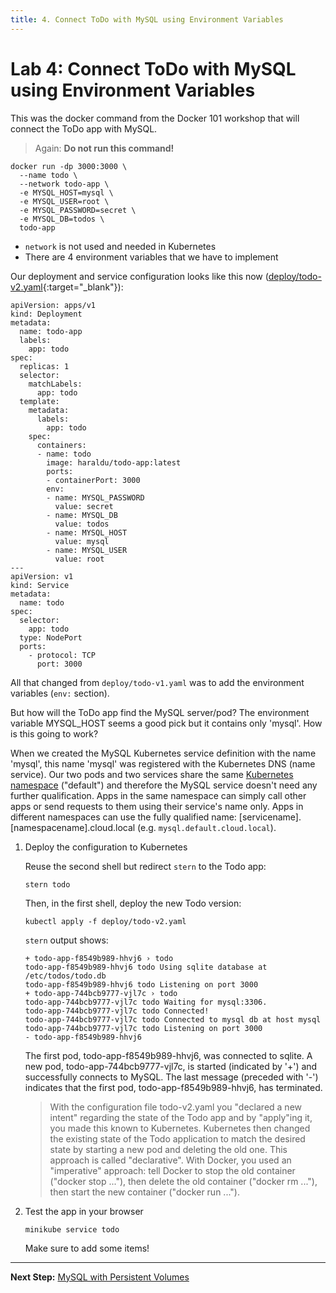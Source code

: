 ```yaml
---
title: 4. Connect ToDo with MySQL using Environment Variables
---
```


# Lab 4: Connect ToDo with MySQL using Environment Variables


This was the docker command from the Docker 101 workshop that will connect the ToDo app with MySQL.

> Again: **Do not run this command!**

```
docker run -dp 3000:3000 \
  --name todo \
  --network todo-app \
  -e MYSQL_HOST=mysql \
  -e MYSQL_USER=root \
  -e MYSQL_PASSWORD=secret \
  -e MYSQL_DB=todos \
  todo-app
```

* `network` is not used and needed in Kubernetes
* There are 4 environment variables that we have to implement

Our deployment and service configuration looks like this now ([deploy/todo-v2.yaml](../deploy/todo-v2.yaml){:target="_blank"}):

```
apiVersion: apps/v1
kind: Deployment
metadata:
  name: todo-app
  labels:
    app: todo
spec:
  replicas: 1
  selector:
    matchLabels:
      app: todo
  template:
    metadata:
      labels:
        app: todo
    spec:
      containers:
      - name: todo
        image: haraldu/todo-app:latest
        ports:
        - containerPort: 3000
        env:
        - name: MYSQL_PASSWORD
          value: secret
        - name: MYSQL_DB
          value: todos
        - name: MYSQL_HOST
          value: mysql
        - name: MYSQL_USER
          value: root
---
apiVersion: v1
kind: Service
metadata:
  name: todo
spec:
  selector:
    app: todo
  type: NodePort
  ports:
    - protocol: TCP
      port: 3000
```

All that changed from `deploy/todo-v1.yaml` was to add the environment variables (`env:` section).

But how will the ToDo app find the MySQL server/pod? The environment variable MYSQL_HOST seems a good pick but it contains only 'mysql'. How is this going to work?

When we created the MySQL Kubernetes service definition with the name 'mysql', this name 'mysql' was registered with the Kubernetes DNS (name service). Our two pods and two services share the same [Kubernetes namespace](https://kubernetes.io/docs/concepts/overview/working-with-objects/namespaces/) ("default") and therefore the MySQL service doesn't need any further qualification. Apps in the same namespace can simply call other apps or send requests to them using their service's name only. Apps in different namespaces can use the fully qualified name: [servicename].[namespacename].cloud.local (e.g. `mysql.default.cloud.local`). 

1. Deploy the configuration to Kubernetes

    Reuse the second shell but redirect `stern` to the Todo app:

    ```
    stern todo
    ```

    Then, in the first shell, deploy the new Todo version:

    ```
    kubectl apply -f deploy/todo-v2.yaml
    ```

    `stern` output shows:

    ```
    + todo-app-f8549b989-hhvj6 › todo
    todo-app-f8549b989-hhvj6 todo Using sqlite database at /etc/todos/todo.db
    todo-app-f8549b989-hhvj6 todo Listening on port 3000
    + todo-app-744bcb9777-vjl7c › todo
    todo-app-744bcb9777-vjl7c todo Waiting for mysql:3306.
    todo-app-744bcb9777-vjl7c todo Connected!
    todo-app-744bcb9777-vjl7c todo Connected to mysql db at host mysql
    todo-app-744bcb9777-vjl7c todo Listening on port 3000
    - todo-app-f8549b989-hhvj6
    ```

    The first pod, todo-app-f8549b989-hhvj6, was connected to sqlite. 
    A new pod, todo-app-744bcb9777-vjl7c, is started (indicated by '+') and successfully connects to MySQL.
    The last message (preceded with '-') indicates that the first pod, todo-app-f8549b989-hhvj6, has terminated.

    > With the configuration file todo-v2.yaml you "declared a new intent" regarding the state of the Todo app and by "apply"ing it, you made this known to Kubernetes. Kubernetes then changed the existing state of the Todo application to match the desired state by starting a new pod and deleting the old one. This approach is called "declarative". 
    > With Docker, you used an "imperative" approach: tell Docker to stop the old container ("docker stop ..."), then delete the old container ("docker rm ..."), then start the new container ("docker run ..."). 


2. Test the app in your browser 

    ```
    minikube service todo
    ```

    Make sure to add some items!

---

**Next Step:** [MySQL with Persistent Volumes](lab5.md) 